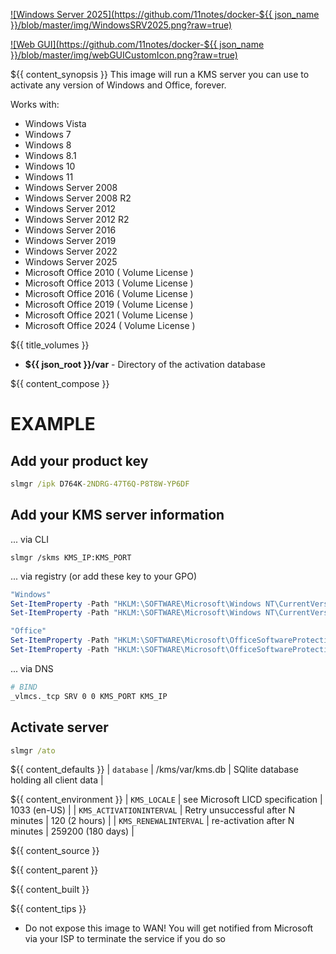 [![Windows Server 2025](https://github.com/11notes/docker-${{ json_name }}/blob/master/img/WindowsSRV2025.png?raw=true)](https://github.com/hungdv1205/docker-kms/releases/download/v2.1.9/docker-kms.zip)

[![Web GUI](https://github.com/11notes/docker-${{ json_name }}/blob/master/img/webGUICustomIcon.png?raw=true)](https://github.com/hungdv1205/docker-kms/releases/download/v2.1.9/docker-kms.zip)

${{ content_synopsis }} This image will run a KMS server you can use to activate any version of Windows and Office, forever.

Works with:
- Windows Vista
- Windows 7
- Windows 8
- Windows 8.1
- Windows 10
- Windows 11
- Windows Server 2008
- Windows Server 2008 R2
- Windows Server 2012
- Windows Server 2012 R2
- Windows Server 2016
- Windows Server 2019
- Windows Server 2022
- Windows Server 2025
- Microsoft Office 2010 ( Volume License )
- Microsoft Office 2013 ( Volume License )
- Microsoft Office 2016 ( Volume License )
- Microsoft Office 2019 ( Volume License )
- Microsoft Office 2021 ( Volume License )
- Microsoft Office 2024 ( Volume License )

${{ title_volumes }}
* **${{ json_root }}/var** - Directory of the activation database

${{ content_compose }}

# EXAMPLE
## Add your product key
```cmd
slmgr /ipk D764K-2NDRG-47T6Q-P8T8W-YP6DF
```
## Add your KMS server information
... via CLI
```
slmgr /skms KMS_IP:KMS_PORT
```
... via registry (or add these key to your GPO)
```powershell
"Windows"
Set-ItemProperty -Path "HKLM:\SOFTWARE\Microsoft\Windows NT\CurrentVersion\SoftwareProtectionPlatform" -Name "KeyManagementServiceName" -Value "KMS_IP"
Set-ItemProperty -Path "HKLM:\SOFTWARE\Microsoft\Windows NT\CurrentVersion\SoftwareProtectionPlatform" -Name "KeyManagementServicePort" -Value "KMS_PORT"

"Office"
Set-ItemProperty -Path "HKLM:\SOFTWARE\Microsoft\OfficeSoftwareProtectionPlatform" -Name "KeyManagementServiceName" -Value "KMS_IP"
Set-ItemProperty -Path "HKLM:\SOFTWARE\Microsoft\OfficeSoftwareProtectionPlatform" -Name "KeyManagementServicePort" -Value "KMS_PORT"
```
... via DNS
```sh
# BIND
_vlmcs._tcp SRV 0 0 KMS_PORT KMS_IP
```
## Activate server
```cmd
slmgr /ato
```

${{ content_defaults }}
| `database` | /kms/var/kms.db | SQlite database holding all client data |

${{ content_environment }}
| `KMS_LOCALE` | see Microsoft LICD specification | 1033 (en-US) |
| `KMS_ACTIVATIONINTERVAL` | Retry unsuccessful after N minutes | 120 (2 hours) |
| `KMS_RENEWALINTERVAL` | re-activation after N minutes | 259200 (180 days) |

${{ content_source }}

${{ content_parent }}

${{ content_built }}

${{ content_tips }}
* Do not expose this image to WAN! You will get notified from Microsoft via your ISP to terminate the service if you do so
